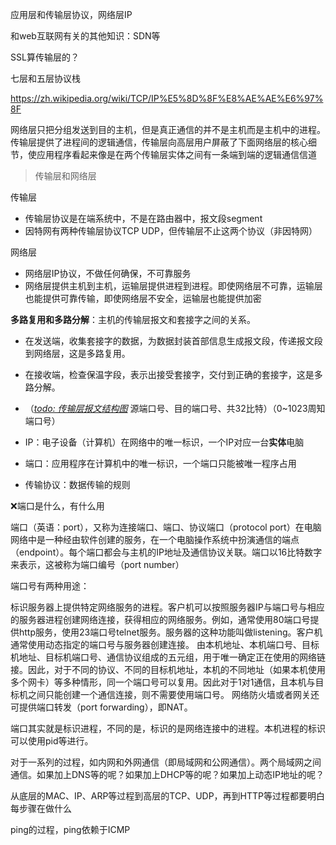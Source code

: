 应用层和传输层协议，网络层IP

和web互联网有关的其他知识：SDN等

SSL算传输层的？

七层和五层协议栈

https://zh.wikipedia.org/wiki/TCP/IP%E5%8D%8F%E8%AE%AE%E6%97%8F



网络层只把分组发送到目的主机，但是真正通信的并不是主机而是主机中的进程。传输层提供了进程间的逻辑通信，传输层向高层用户屏蔽了下面网络层的核心细节，使应用程序看起来像是在两个传输层实体之间有一条端到端的逻辑通信信道

> 传输层和网络层

传输层

- 传输层协议是在端系统中，不是在路由器中，报文段segment
- 因特网有两种传输层协议TCP UDP，但传输层不止这两个协议（非因特网）

网络层

- 网络层IP协议，不做任何确保，不可靠服务
- 网络层提供主机到主机，运输层提供进程到进程。即使网络层不可靠，运输层也能提供可靠传输，即使网络层不安全，运输层也能提供加密

**多路复用和多路分解**：主机的传输层报文和套接字之间的关系。

- 在发送端，收集套接字的数据，为数据封装首部信息生成报文段，传递报文段到网络层，这是多路复用。
- 在接收端，检查保温字段，表示出接受套接字，交付到正确的套接字，这是多路分解。
- （<u>*todo: 传输层报文结构图*</u> 源端口号、目的端口号、共32比特）（0~1023周知端口号）





- IP：电子设备（计算机）在网络中的唯一标识，一个IP对应一台**实体**电脑
- 端口：应用程序在计算机中的唯一标识，一个端口只能被唯一程序占用
- 传输协议：数据传输的规则



❌端口是什么，有什么用

端口（英语：port），又称为连接端口、端口、协议端口（protocol port）在电脑网络中是一种经由软件创建的服务，在一个电脑操作系统中扮演通信的端点（endpoint）。每个端口都会与主机的IP地址及通信协议关联。端口以16比特数字来表示，这被称为端口编号（port number）

端口号有两种用途：

标识服务器上提供特定网络服务的进程。客户机可以按照服务器IP与端口号与相应的服务器进程创建网络连接，获得相应的网络服务。例如，通常使用80端口号提供http服务，使用23端口号telnet服务。服务器的这种功能叫做listening。客户机通常使用动态指定的端口号与服务器创建连接。
由本机地址、本机端口号、目标机地址、目标机端口号、通信协议组成的五元组，用于唯一确定正在使用的网络链接。因此，对于不同的协议、不同的目标机地址，本机的不同地址（如果本机使用多个网卡）等多种情形，同一个端口号可以复用。因此对于1对1通信，且本机与目标机之间只能创建一个通信连接，则不需要使用端口号。
网络防火墙或者网关还可提供端口转发（port forwarding），即NAT。

端口其实就是标识进程，不同的是，标识的是网络连接中的进程。本机进程的标识可以使用pid等进行。



对于一系列的过程，如内网和外网通信（即局域网和公网通信）。两个局域网之间通信。如果加上DNS等的呢？如果加上DHCP等的呢？如果加上动态IP地址的呢？

从底层的MAC、IP、ARP等过程到高层的TCP、UDP，再到HTTP等过程都要明白每步骤在做什么



ping的过程，ping依赖于ICMP